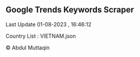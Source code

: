 

## Google Trends Keywords Scraper 
 
Last Update 01-08-2023 , 16:46:12

Country List :
VIETNAM.json



© Abdul Muttaqin 
